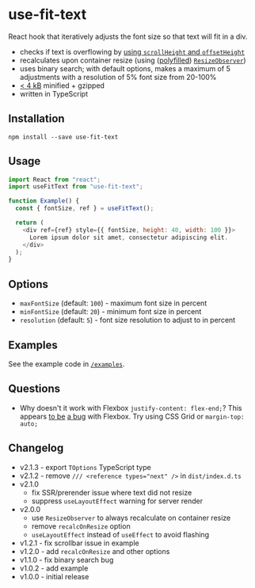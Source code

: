 # use-fit-text

React hook that iteratively adjusts the font size so that text will fit in a div.
 
  - checks if text is overflowing by [using `scrollHeight` and `offsetHeight`](https://stackoverflow.com/a/10017343/101911)
  - recalculates upon container resize (using ([polyfilled](https://github.com/que-etc/resize-observer-polyfill)) [`ResizeObserver`](https://developers.google.com/web/updates/2016/10/resizeobserver))
  - uses binary search; with default options, makes a maximum of 5 adjustments with a resolution of 5% font size from 20-100%
  - [< 4 kB](https://bundlephobia.com/result?p=use-fit-text@2.1.3) minified + gzipped
  - written in TypeScript

## Installation

```
npm install --save use-fit-text
```

## Usage

```js
import React from "react";
import useFitText from "use-fit-text";

function Example() {
  const { fontSize, ref } = useFitText();

  return (
    <div ref={ref} style={{ fontSize, height: 40, width: 100 }}>
      Lorem ipsum dolor sit amet, consectetur adipiscing elit.
    </div>
  );
}
```

## Options

- `maxFontSize` (default: `100`) - maximum font size in percent
- `minFontSize` (default: `20`) - minimum font size in percent
- `resolution` (default: `5`) - font size resolution to adjust to in percent

## Examples

See the example code in [`/examples`](/examples).

## Questions

- Why doesn't it work with Flexbox `justify-content: flex-end;`?
  This appears [to be](https://stackoverflow.com/questions/36130760/use-justify-content-flex-end-and-to-have-vertical-scrollbar) [a bug](https://github.com/philipwalton/flexbugs/issues/53) with Flexbox. Try using CSS Grid or `margin-top: auto;`

## Changelog

- v2.1.3 - export `TOptions` TypeScript type
- v2.1.2 - remove `/// <reference types="next" />` in `dist/index.d.ts`
- v2.1.0
  - fix SSR/prerender issue where text did not resize
  - suppress `useLayoutEffect` warning for server render
- v2.0.0
  - use `ResizeObserver` to always recalculate on container resize
  - remove `recalcOnResize` option
  - `useLayoutEffect` instead of `useEffect` to avoid flashing
- v1.2.1 - fix scrollbar issue in example
- v1.2.0 - add `recalcOnResize` and other options
- v1.1.0 - fix binary search bug
- v1.0.2 - add example
- v1.0.0 - initial release
